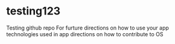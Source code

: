 # testing123
Testing github repo
For furture directions on how to use your app
technologies used in app
directions on how to contribute to OS

